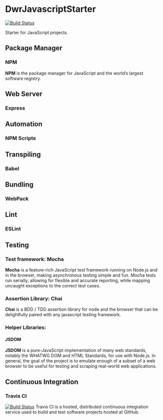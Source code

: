 # DwrJavascriptStarter
[![Build Status](https://travis-ci.org/dariuszwrzesien/DwrJavascriptStarter.svg?branch=master)](https://travis-ci.org/dariuszwrzesien/DwrJavascriptStarter)

Starter for JavaScript projects.

## Package Manager
### NPM
**NPM** is the package manager for JavaScript and the world’s largest software registry.

## Web Server
### Express

## Automation
### NPM Scripts

## Transpiling
### Babel

## Bundling
### WebPack

## Lint
### ESLint

## Testing
### Test framework: Mocha
**Mocha** is a feature-rich JavaScript test framework running on Node.js and in the browser, making asynchronous testing simple and fun. Mocha tests run serially, allowing for flexible and accurate reporting, while mapping uncaught exceptions to the correct test cases. 

### Assertion Library: Chai
**Chai** is a BDD / TDD assertion library for node and the browser that can be delightfully paired with any javascript testing framework.

### Helper Libraries:
#### JSDOM
**JSDOM** is a pure-JavaScript implementation of many web standards, notably the WHATWG DOM and HTML Standards, for use with Node.js. In general, the goal of the project is to emulate enough of a subset of a web browser to be useful for testing and scraping real-world web applications.

## Continuous Integration
### Travis CI
[![Build Status](https://travis-ci.org/dariuszwrzesien/DwrJavascriptStarter.svg?branch=master)](https://travis-ci.org/dariuszwrzesien/DwrJavascriptStarter)
Travis CI is a hosted, distributed continuous integration service used to build and test software projects hosted at GitHub.